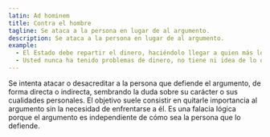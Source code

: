```yaml
---
latin: Ad hominem
title: Contra el hombre
tagline: Se ataca a la persona en lugar de al argumento.
description: Se ataca a la persona en lugar de al argumento.
example:
  - El Estado debe repartir el dinero, haciéndolo llegar a quien más lo necesita.
  - Usted nunca ha tenido problemas de dinero, no tiene ni idea de lo que está hablando.
---
```

Se intenta atacar o desacreditar a la persona que defiende el argumento, de forma directa o indirecta, sembrando la duda sobre su carácter o sus cualidades personales. El objetivo suele consistir en quitarle importancia al argumento sin la necesidad de enfrentarse a él. Es una falacia lógica porque el argumento es independiente de cómo sea la persona que lo defiende.
